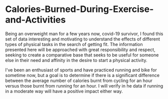 # Calories-Burned-During-Exercise-and-Activities
Being an overweight man for a few years now, covid-19 survivor, I found this set of data interesting and motivating to understand the effects of different types of physical tasks in the search of getting fit. The information presented here will be approached with great responsibility and respect, seeking to create a comparative base that seeks to be useful for someone else in their need and affinity in the desire to start a physical activity. 

I've been an enthusiast of sports and have practiced running and bike for sometime now, but a goal is to determine if there is a significant difference between the average number of calories burnt from cycling for an hour versus those burnt from running for an hour. I will verify in he data if running in a moderate way will have a positive impact either way.
